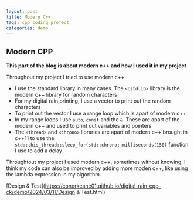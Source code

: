 ```yaml
---
layout: post
title: Modern C++
tags: cpp coding project
categories: demo
---
```


## Modern CPP

**This part of the blog is about modern c++ and how I used it in my project**

Throughout my project I tried to use modern c++ 
- I use the standard library in many cases. The `<cstdlib>` library is the modern c++ library for random characters
- For my digital rain printing, I use a vector to print out the random characters
- To print out the vector I use a range loop which is apart of modern c++
- In my range loops I use `auto`, `const` and the `&`. These are apart of the modern c++ and used to print out variables and pointers
- The `<thread>` and `<chrono>` libraries are apart of modern c++ brought in c++11 to use the ` std::this_thread::sleep_for(std::chrono::milliseconds(150)` function I use to add a delay

Throughtout my project I used modern c++, sometimes without knowing. I think my code can also be improved by adding more moden c++, like using the lambda expression in my algorithm. 


[Design & Test](https://conorkeane01.github.io/digital-rain-cpp-ck/demo/2024/03/11/Design & Test.html)

